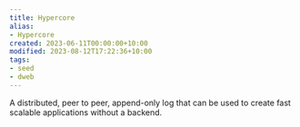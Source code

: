 ```yaml
---
title: Hypercore
alias:
- Hypercore
created: 2023-06-11T00:00:00+10:00
modified: 2023-08-12T17:22:36+10:00
tags:
- seed
- dweb
---
```


A distributed, peer to peer, append-only log that can be used to create fast scalable applications without a backend.